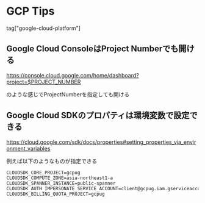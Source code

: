 # GCP Tips

tag["google-cloud-platform"]

## Google Cloud ConsoleはProject Numberでも開ける

https://console.cloud.google.com/home/dashboard?project=$PROJECT_NUMBER

のような感じでProjectNumberを指定しても開ける

## Google Cloud SDKのプロパティは環境変数で設定できる

https://cloud.google.com/sdk/docs/properties#setting_properties_via_environment_variables

例えば以下のようなものが指定できる

```
CLOUDSDK_CORE_PROJECT=gcpug
CLOUDSDK_COMPUTE_ZONE=asia-northeast1-a
CLOUDSDK_SPANNER_INSTANCE=public-spanner
CLOUDSDK_AUTH_IMPERSONATE_SERVICE_ACCOUNT=client@gcpug.iam.gserviceaccount.com
CLOUDSDK_BILLING_QUOTA_PROJECT=gcpug
```
